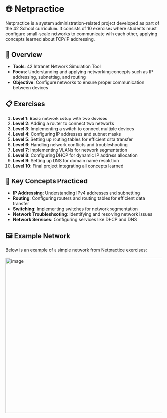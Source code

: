 # 🌐 Netpractice

Netpractice is a system administration-related project developed as part of the 42 School curriculum. It consists of 10 exercises where students must configure small-scale networks to communicate with each other, applying concepts learned about TCP/IP addressing.

## 🔧 Overview

- **Tools**: 42 Intranet Network Simulation Tool
- **Focus**: Understanding and applying networking concepts such as IP addressing, subnetting, and routing
- **Objective**: Configure networks to ensure proper communication between devices

## 📋 Exercises

1. **Level 1**: Basic network setup with two devices
2. **Level 2**: Adding a router to connect two networks
3. **Level 3**: Implementing a switch to connect multiple devices
4. **Level 4**: Configuring IP addresses and subnet masks
5. **Level 5**: Setting up routing tables for efficient data transfer
6. **Level 6**: Handling network conflicts and troubleshooting
7. **Level 7**: Implementing VLANs for network segmentation
8. **Level 8**: Configuring DHCP for dynamic IP address allocation
9. **Level 9**: Setting up DNS for domain name resolution
10. **Level 10**: Final project integrating all concepts learned

## 🧠 Key Concepts Practiced

- **IP Addressing**: Understanding IPv4 addresses and subnetting
- **Routing**: Configuring routers and routing tables for efficient data transfer
- **Switching**: Implementing switches for network segmentation
- **Network Troubleshooting**: Identifying and resolving network issues
- **Network Services**: Configuring services like DHCP and DNS

## 🖼️ Example Network

Below is an example of a simple network from Netpractice exercises:
<br><br>
<img width="700" height="500" alt="image" src="https://github.com/user-attachments/assets/8a039c10-2c05-4d2f-9a60-e89d0770a7ac"/>
